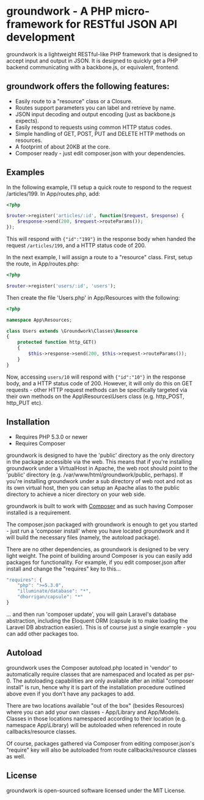 # groundwork - A PHP micro-framework for RESTful JSON API development

groundwork is a lightweight RESTful-like PHP framework that is designed to 
accept input and output in JSON. It is designed to quickly get a PHP 
backend communicating with a backbone.js, or equivalent, frontend.

## groundwork offers the following features:

- Easily route to a "resource" class or a Closure.
- Routes support parameters you can label and retrieve by name.
- JSON input decoding and output encoding (just as backbone.js expects).
- Easily respond to requests using common HTTP status codes.
- Simple handling of GET, POST, PUT and DELETE HTTP methods on resources.
- A footprint of about 20KB at the core.
- Composer ready - just edit composer.json with your dependencies.

## Examples

In the following example, I'll setup a quick route to respond to the request 
/articles/199. In App/routes.php, add:

```php
<?php

$router->register('articles/:id', function($request, $response) {
    $response->send(200, $request->routeParams());
});

```

This will respond with `{"id":"199"}` in the response body when handed the 
request `/articles/199`, and a HTTP status code of 200.

In the next example, I will assign a route to a "resource" class. First, setup 
the route, in App/routes.php:

```php
<?php

$router->register('users/:id', 'users');

```

Then create the file 'Users.php' in App/Resources with the following:

```php
<?php

namespace App\Resources;

class Users extends \Groundwork\Classes\Resource
{
    protected function http_GET()
    {
        $this->response->send(200, $this->request->routeParams());
    }
}

```

Now, accessing `users/10` will respond with `{"id":"10"}` in the response body, 
and a HTTP status code of 200. However, it will only do this on GET requests - 
other HTTP request methods can be specifically targeted via their own methods 
on the App\Resources\Users class (e.g. http_POST, http_PUT etc).

## Installation

- Requires PHP 5.3.0 or newer
- Requires Composer

groundwork is designed to have the 'public' directory as the only directory in 
the package accessible via the web. This means that if you're installing 
groundwork under a VirtualHost in Apache, the web root should point to the 
'public' directory (e.g. /var/www/html/groundwork/public, perhaps). If you're 
installing groundwork under a sub directory of web root and not as its own 
virtual host, then you can setup an Apache alias to the public directory to 
achieve a nicer directory on your web side.

groundwork is built to work with [Composer](http://getcomposer.org) and as 
such having Composer installed is a requirement.

The composer.json packaged with groundwork is enough to get you started - just 
run a 'composer install' where you have located groundwork and it will build 
the necessary files (namely, the autoload package).

There are no other dependencies, as groundwork is designed to be very light 
weight. The point of building around Composer is you can easily add packages 
for functionality. For example, if you edit composer.json after install and 
change the "requires" key to this...

```js
"requires": {
    "php": ">=5.3.0",
    "illuminate/database": "*",
    "dhorrigan/capsule": "*"
}
```

... and then run 'composer update', you will gain Laravel's database 
abstraction, including the Eloquent ORM (capsule is to make loading the Laravel 
DB abstraction easier). This is of course just a single example - you can add 
other packages too.

## Autoload

groundwork uses the Composer autoload.php located in 'vendor' to 
automatically require classes that are namespaced and located as per psr-0. The 
autoloading capabilities are only available after an initial "composer install" 
is run, hence why it is part of the installation procedure outlined above even 
if you don't have any packages to add.

There are two locations available "out of the box" (besides Resources) where 
you can add your own classes - App/Library and App/Models. Classes in those 
locations namespaced according to their location (e.g. namespace App\Library) 
will be autoloaded when referenced in route callbacks/resource classes.

Of course, packages gathered via Composer from editing composer.json's 
"require" key will also be autoloaded from route callbacks/resource classes 
as well.

## License

groundwork is open-sourced software licensed under the MIT License.